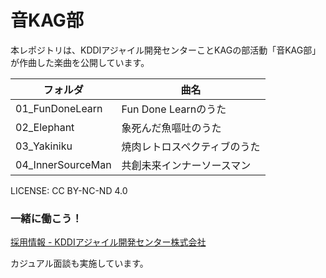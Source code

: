 # 音KAG部

本レポジトリは、KDDIアジャイル開発センターことKAGの部活動「音KAG部」が作曲した楽曲を公開しています。

|  フォルダ  |  曲名  |
| ---- | ---- |
|  01_FunDoneLearn |  Fun Done Learnのうた  |
|  02_Elephant |  象死んだ魚嘔吐のうた  |
|  03_Yakiniku |  焼肉レトロスペクティブのうた  |
|  04_InnerSourceMan |  共創未来インナーソースマン |

LICENSE: CC BY-NC-ND 4.0


### 一緒に働こう！

[採用情報 - KDDIアジャイル開発センター株式会社](https://kddi-agile.com/recruit)

カジュアル面談も実施しています。
